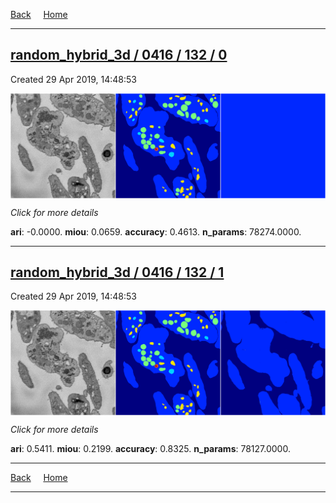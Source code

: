 
[Back](..)&nbsp;&nbsp;&nbsp;&nbsp;&nbsp;[Home](https://leapmanlab.github.io/snapshots)

---

<div class="summary"><a href="0"><h2>random_hybrid_3d / 0416 / 132 / 0</h2></a><p>Created 29 Apr 2019, 14:48:53
</p><a href="0"><img src="0/media/summary.png" align="center"></a><p>
<i>Click for more details</i>
</p></div>

**ari**: -0.0000. **miou**: 0.0659. **accuracy**: 0.4613. **n_params**: 78274.0000. 

---

<div class="summary"><a href="1"><h2>random_hybrid_3d / 0416 / 132 / 1</h2></a><p>Created 29 Apr 2019, 14:48:53
</p><a href="1"><img src="1/media/summary.png" align="center"></a><p>
<i>Click for more details</i>
</p></div>

**ari**: 0.5411. **miou**: 0.2199. **accuracy**: 0.8325. **n_params**: 78127.0000. 

---

[Back](..)&nbsp;&nbsp;&nbsp;&nbsp;&nbsp;[Home](https://leapmanlab.github.io/snapshots)

---